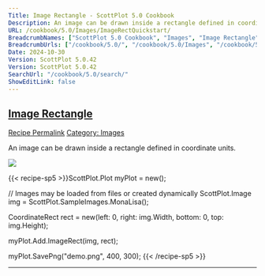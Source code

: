 ```yaml
---
Title: Image Rectangle - ScottPlot 5.0 Cookbook
Description: An image can be drawn inside a rectangle defined in coordinate units.
URL: /cookbook/5.0/Images/ImageRectQuickstart/
BreadcrumbNames: ["ScottPlot 5.0 Cookbook", "Images", "Image Rectangle"]
BreadcrumbUrls: ["/cookbook/5.0/", "/cookbook/5.0/Images", "/cookbook/5.0/Images/ImageRectQuickstart"]
Date: 2024-10-30
Version: ScottPlot 5.0.42
Version: ScottPlot 5.0.42
SearchUrl: "/cookbook/5.0/search/"
ShowEditLink: false
---
```



<h2 style='border-bottom: 0;'><a href='/cookbook/5.0/Images/ImageRectQuickstart'>Image Rectangle</a></h2>

<div class="d-flex mb-2">
<a class="btn btn-sm btn-primary me-1" href="/cookbook/5.0/Images/ImageRectQuickstart">Recipe Permalink</a>
<a class="btn btn-sm btn-success me-1" href="/cookbook/5.0/Images">Category: Images</a>
</div>

An image can be drawn inside a rectangle defined in coordinate units.

[![](/cookbook/5.0/images/ImageRectQuickstart.png?241029205813)](/cookbook/5.0/images/ImageRectQuickstart.png?241029205813)

{{< recipe-sp5 >}}ScottPlot.Plot myPlot = new();

// Images may be loaded from files or created dynamically
ScottPlot.Image img = ScottPlot.SampleImages.MonaLisa();

CoordinateRect rect = new(left: 0, right: img.Width, bottom: 0, top: img.Height);

myPlot.Add.ImageRect(img, rect);

myPlot.SavePng("demo.png", 400, 300);
{{< /recipe-sp5 >}}

<hr class='my-5 invisible'>


